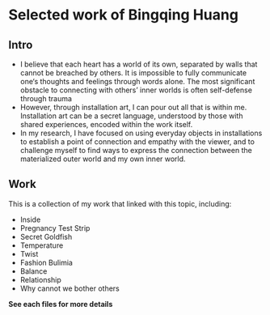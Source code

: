 # Selected work of Bingqing Huang 

## Intro
- I believe that each heart has a world of its own, separated by walls that cannot be breached by others. It is impossible to fully communicate one‘s thoughts and feelings through words alone. The most significant obstacle to connecting with others’ inner worlds is often self-defense through trauma
- However, through installation art, I can pour out all that is within me. Installation art can be a secret language, understood by those with shared experiences, encoded within the work itself.
- In my research, I have focused on using everyday objects in installations to establish a point of connection and empathy with the viewer, and to challenge myself to find ways to express the connection between the materialized outer world and my own inner world.

## Work
This is a collection of my work that linked with this topic, including:

- Inside
- Pregnancy Test Strip 
- Secret Goldfish 
- Temperature 
- Twist 
- Fashion Bulimia 
- Balance 
- Relationship 
- Why cannot we bother others 

**See each files for more details**


